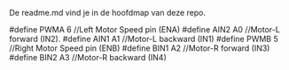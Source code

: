 De readme.md vind je in de hoofdmap van deze repo.

#define PWMA   6           //Left Motor Speed pin (ENA)
#define AIN2   A0          //Motor-L forward (IN2).
#define AIN1   A1          //Motor-L backward (IN1)
#define PWMB   5           //Right Motor Speed pin (ENB)
#define BIN1   A2          //Motor-R forward (IN3)
#define BIN2   A3          //Motor-R backward (IN4)
